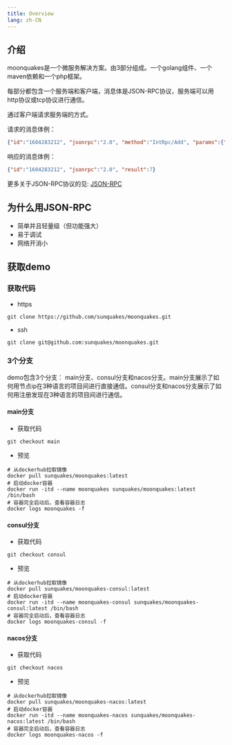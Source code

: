 ```yaml
---
title: Overview 
lang: zh-CN
---
```

## 介绍
moonquakes是一个微服务解决方案。由3部分组成。一个golang组件、一个maven依赖和一个php框架。

每部分都包含一个服务端和客户端，消息体是JSON-RPC协议，服务端可以用http协议或tcp协议进行通信。 

通过客户端请求服务端的方式。

请求的消息体例：
```json
{"id":"1604283212", "jsonrpc":"2.0", "method":"IntRpc/Add", "params":{"a":1,"b":6}}
```
响应的消息体例：
```json
{"id":"1604283212", "jsonrpc":"2.0", "result":7}
```
更多关于JSON-RPC协议的见: [JSON-RPC](https://www.jsonrpc.org/)

## 为什么用JSON-RPC
- 简单并且轻量级（但功能强大）
- 易于调试
- 网络开消小

## 获取demo
### 获取代码
- https
```shell
git clone https://github.com/sunquakes/moonquakes.git
```
- ssh
```shell
git clone git@github.com:sunquakes/moonquakes.git
```
### 3个分支
demo包含3个分支： main分支、consul分支和nacos分支。main分支展示了如何用节点ip在3种语言的项目间进行直接通信。consul分支和nacos分支展示了如何用注册发现在3种语言的项目间进行通信。
#### main分支
- 获取代码
```shell
git checkout main
```
- 预览 
```shell
# 从dockerhub拉取镜像
docker pull sunquakes/moonquakes:latest
# 启动docker容器
docker run -itd --name moonquakes sunquakes/moonquakes:latest /bin/bash
# 容器完全启动后，查看容器日志
docker logs moonquakes -f
```
#### consul分支 
- 获取代码
```shell
git checkout consul 
```
- 预览
```shell
# 从dockerhub拉取镜像
docker pull sunquakes/moonquakes-consul:latest
# 启动docker容器
docker run -itd --name moonquakes-consul sunquakes/moonquakes-consul:latest /bin/bash
# 容器完全启动后，查看容器日志
docker logs moonquakes-consul -f
```
#### nacos分支
- 获取代码
```shell
git checkout nacos 
```
- 预览
```shell
# 从dockerhub拉取镜像
docker pull sunquakes/moonquakes-nacos:latest
# 启动docker容器
docker run -itd --name moonquakes-nacos sunquakes/moonquakes-nacos:latest /bin/bash
# 容器完全启动后，查看容器日志
docker logs moonquakes-nacos -f
```

